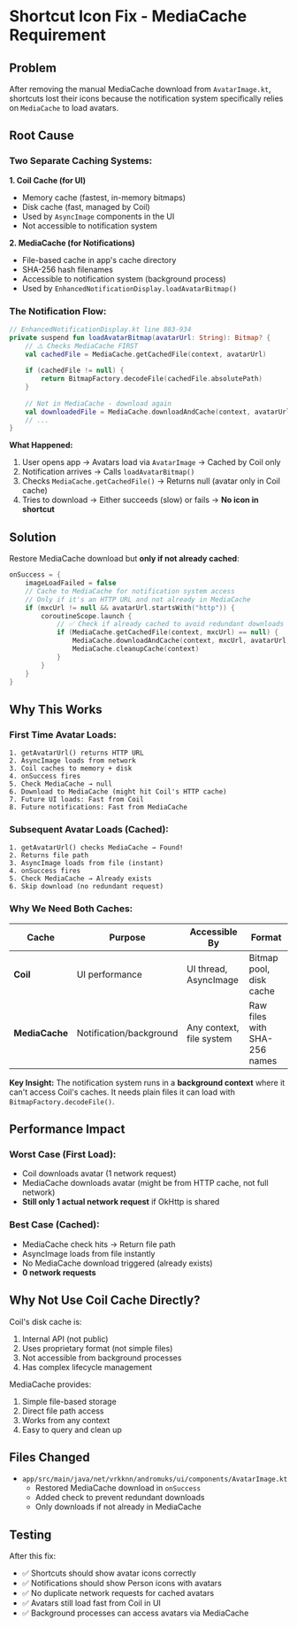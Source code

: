 # Shortcut Icon Fix - MediaCache Requirement

## Problem

After removing the manual MediaCache download from `AvatarImage.kt`, shortcuts lost their icons because the notification system specifically relies on `MediaCache` to load avatars.

## Root Cause

### Two Separate Caching Systems:

**1. Coil Cache (for UI)**
- Memory cache (fastest, in-memory bitmaps)
- Disk cache (fast, managed by Coil)
- Used by `AsyncImage` components in the UI
- Not accessible to notification system

**2. MediaCache (for Notifications)**
- File-based cache in app's cache directory
- SHA-256 hash filenames
- Accessible to notification system (background process)
- Used by `EnhancedNotificationDisplay.loadAvatarBitmap()`

### The Notification Flow:

```kotlin
// EnhancedNotificationDisplay.kt line 883-934
private suspend fun loadAvatarBitmap(avatarUrl: String): Bitmap? {
    // ⚠️ Checks MediaCache FIRST
    val cachedFile = MediaCache.getCachedFile(context, avatarUrl)
    
    if (cachedFile != null) {
        return BitmapFactory.decodeFile(cachedFile.absolutePath)
    }
    
    // Not in MediaCache - download again
    val downloadedFile = MediaCache.downloadAndCache(context, avatarUrl, httpUrl, authToken)
    // ...
}
```

**What Happened:**
1. User opens app → Avatars load via `AvatarImage` → Cached by Coil only
2. Notification arrives → Calls `loadAvatarBitmap()`
3. Checks `MediaCache.getCachedFile()` → Returns null (avatar only in Coil cache)
4. Tries to download → Either succeeds (slow) or fails → **No icon in shortcut**

## Solution

Restore MediaCache download but **only if not already cached**:

```kotlin
onSuccess = {
    imageLoadFailed = false
    // Cache to MediaCache for notification system access
    // Only if it's an HTTP URL and not already in MediaCache
    if (mxcUrl != null && avatarUrl.startsWith("http")) {
        coroutineScope.launch {
            // ✅ Check if already cached to avoid redundant downloads
            if (MediaCache.getCachedFile(context, mxcUrl) == null) {
                MediaCache.downloadAndCache(context, mxcUrl, avatarUrl, authToken)
                MediaCache.cleanupCache(context)
            }
        }
    }
}
```

## Why This Works

### First Time Avatar Loads:
```
1. getAvatarUrl() returns HTTP URL
2. AsyncImage loads from network
3. Coil caches to memory + disk
4. onSuccess fires
5. Check MediaCache → null
6. Download to MediaCache (might hit Coil's HTTP cache)
7. Future UI loads: Fast from Coil
8. Future notifications: Fast from MediaCache
```

### Subsequent Avatar Loads (Cached):
```
1. getAvatarUrl() checks MediaCache → Found!
2. Returns file path
3. AsyncImage loads from file (instant)
4. onSuccess fires
5. Check MediaCache → Already exists
6. Skip download (no redundant request)
```

### Why We Need Both Caches:

| Cache | Purpose | Accessible By | Format |
|-------|---------|---------------|--------|
| **Coil** | UI performance | UI thread, AsyncImage | Bitmap pool, disk cache |
| **MediaCache** | Notification/background | Any context, file system | Raw files with SHA-256 names |

**Key Insight:** The notification system runs in a **background context** where it can't access Coil's caches. It needs plain files it can load with `BitmapFactory.decodeFile()`.

## Performance Impact

### Worst Case (First Load):
- Coil downloads avatar (1 network request)
- MediaCache downloads avatar (might be from HTTP cache, not full network)
- **Still only 1 actual network request** if OkHttp is shared

### Best Case (Cached):
- MediaCache check hits → Return file path
- AsyncImage loads from file instantly
- No MediaCache download triggered (already exists)
- **0 network requests**

## Why Not Use Coil Cache Directly?

Coil's disk cache is:
1. Internal API (not public)
2. Uses proprietary format (not simple files)
3. Not accessible from background processes
4. Has complex lifecycle management

MediaCache provides:
1. Simple file-based storage
2. Direct file path access
3. Works from any context
4. Easy to query and clean up

## Files Changed

- `app/src/main/java/net/vrkknn/andromuks/ui/components/AvatarImage.kt`
  - Restored MediaCache download in `onSuccess`
  - Added check to prevent redundant downloads
  - Only downloads if not already in MediaCache

## Testing

After this fix:
- ✅ Shortcuts should show avatar icons correctly
- ✅ Notifications should show Person icons with avatars
- ✅ No duplicate network requests for cached avatars
- ✅ Avatars still load fast from Coil in UI
- ✅ Background processes can access avatars via MediaCache

